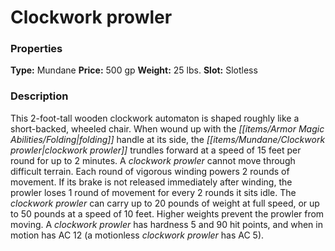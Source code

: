 ﻿---
Title: "Clockwork prowler"
Type: "Mundane"
Price: "500 gp"
Weight: "25 lbs."
Slot: "Slotless"
Description: |
  "This 2-foot-tall wooden clockwork automaton is shaped roughly like a short-backed, wheeled chair. When wound up with the folding handle at its side, the clockwork prowler trundles forward at a speed of 15 feet per round for up to 2 minutes. A clockwork prowler cannot move through difficult terrain. Each round of vigorous winding powers 2 rounds of movement. If its brake is not released immediately after winding, the prowler loses 1 round of movement for every 2 rounds it sits idle. The clockwork prowler can carry up to 20 pounds of weight at full speed, or up to 50 pounds at a speed of 10 feet. Higher weights prevent the prowler from moving. A clockwork prowler has hardness 5 and 90 hit points, and when in motion has AC 12 (a motionless clockwork prowler has AC 5)."
Sources: "['Pathfinder Society Field Guide']"
---

# Clockwork prowler

### Properties

**Type:** Mundane **Price:** 500 gp **Weight:** 25 lbs. **Slot:** Slotless

### Description

This 2-foot-tall wooden clockwork automaton is shaped roughly like a short-backed, wheeled chair. When wound up with the _[[items/Armor Magic Abilities/Folding|folding]]_ handle at its side, the _[[items/Mundane/Clockwork prowler|clockwork prowler]]_ trundles forward at a speed of 15 feet per round for up to 2 minutes. A _clockwork prowler_ cannot move through difficult terrain. Each round of vigorous winding powers 2 rounds of movement. If its brake is not released immediately after winding, the prowler loses 1 round of movement for every 2 rounds it sits idle. The _clockwork prowler_ can carry up to 20 pounds of weight at full speed, or up to 50 pounds at a speed of 10 feet. Higher weights prevent the prowler from moving. A _clockwork prowler_ has hardness 5 and 90 hit points, and when in motion has AC 12 (a motionless _clockwork prowler_ has AC 5).


